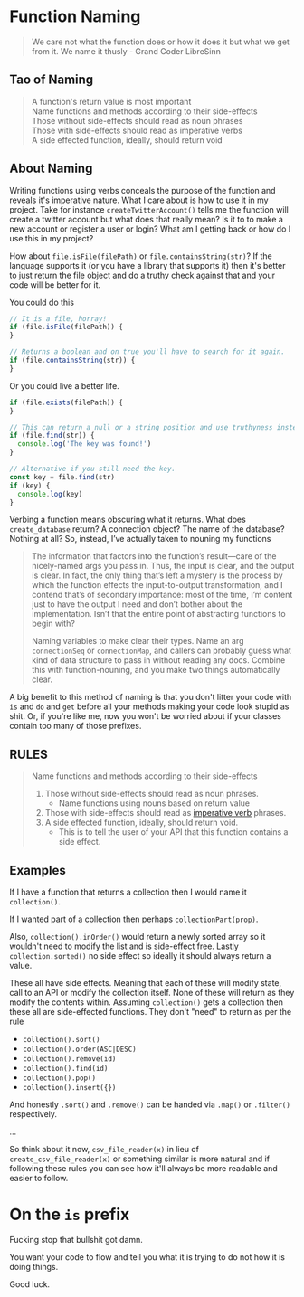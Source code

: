 # Function Naming
> We care not what the function does or how it does it but what we get from it. We name it thusly - Grand Coder LibreSinn

## Tao of Naming
> A function's return value is most important <br />
> Name functions and methods according to their side-effects <br />
> Those without side-effects should read as noun phrases <br />
> Those with side-effects should read as imperative verbs <br />
> A side effected function, ideally, should return void <br />

## About Naming
Writing functions using verbs conceals the purpose of the function and reveals it's imperative nature. What I care about is how to use it in my project. Take for instance `createTwitterAccount()` tells me the function will create a twitter account but what does that really mean? Is it to to make a new account or register a user or login? What am I getting back or how do I use this in my project?

How about `file.isFile(filePath)` or `file.containsString(str)`? If the language supports it (or you have a library that supports it) then it's better to just return the file object and do a truthy check against that and your code will be better for it.

You could do this
```js
// It is a file, horray!
if (file.isFile(filePath)) {
}

// Returns a boolean and on true you'll have to search for it again.
if (file.containsString(str)) {
}
```

Or you could live a better life.
```js
if (file.exists(filePath)) {
}

// This can return a null or a string position and use truthyness instead.
if (file.find(str)) {
  console.log('The key was found!')
}

// Alternative if you still need the key.
const key = file.find(str)
if (key) {
  console.log(key)
}
```

Verbing a function means obscuring what it returns. What does `create_database` return? A connection object? The name of the database? Nothing at all? So, instead, I’ve actually taken to nouning my functions

> The information that factors into the function’s result—care of the nicely-named args you pass in. Thus, the input is clear, and the output is clear. In fact, the only thing that’s left a mystery is the process by which the function effects the input-to-output transformation, and I contend that’s of secondary importance: most of the time, I’m content just to have the output I need and don’t bother about the implementation. Isn’t that the entire point of abstracting functions to begin with?
>
> Naming variables to make clear their types. Name an arg `connectionSeq` or `connectionMap`, and callers can probably guess what kind of data structure to pass in without reading any docs. Combine this with function-nouning, and you make two things automatically clear.

A big benefit to this method of naming is that you don't litter your code with `is` and `do` and `get` before all your methods making your code look stupid as shit. Or, if you're like me, now you won't be worried about if your classes contain too many of those prefixes.

## RULES
> Name functions and methods according to their side-effects
> 1. Those without side-effects should read as noun phrases.
>     * Name functions using nouns based on return value
> 1. Those with side-effects should read as [imperative verb](https://www.grammarly.com/blog/imperative-verbs/) phrases.
> 1. A side effected function, ideally, should return void. 
>     * This is to tell the user of your API that this function contains a side effect.

## Examples
If I have a function that returns a collection then I would name it `collection()`. 

If I wanted part of a collection then perhaps `collectionPart(prop)`.

Also, `collection().inOrder()` would return a newly sorted array so it wouldn't need to modify the list and is side-effect free. Lastly `collection.sorted()` no side effect so ideally it should always return a value.

These all have side effects. Meaning that each of these will modify state, call to an API or modify the collection itself. None of these will return as they modify the contents within. Assuming `collection()` gets a collection then these all are side-effected functions. They don't "need" to return as per the rule
* `collection().sort()`
* `collection().order(ASC|DESC)`
* `collection().remove(id)`
* `collection().find(id)`
* `collection().pop()`
* `collection().insert({})`

And honestly `.sort()` and `.remove()` can be handed via `.map()` or `.filter()` respectively. 

...

So think about it now, `csv_file_reader(x)` in lieu of `create_csv_file_reader(x)` or something similar is more natural and if following these rules you can see how it'll always be more readable and easier to follow.

# On the `is` prefix
Fucking stop that bullshit got damn.

You want your code to flow and tell you what it is trying to do not how it is doing things. 

Good luck.
